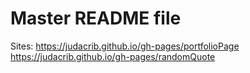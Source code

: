 # Master README file
Sites:
https://judacrib.github.io/gh-pages/portfolioPage
https://judacrib.github.io/gh-pages/randomQuote
